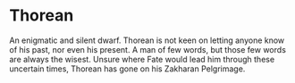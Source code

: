 # Thorean

An enigmatic and silent dwarf. Thorean is not keen on letting anyone know of his past, nor even his present. A man of few words, but those few words are always the wisest. Unsure where Fate would lead him through these uncertain times, Thorean has gone on his Zakharan Pelgrimage.

